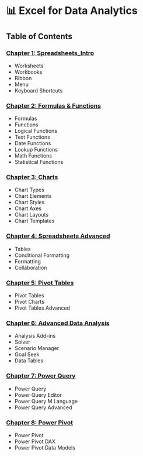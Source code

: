 # 📊 Excel for Data Analytics

## Table of Contents

### [Chapter 1: Spreadsheets_Intro](./1_Spreadsheets_Intro/)
- Worksheets
- Workbooks
- Ribbon
- Menu
- Keyboard Shortcuts

### [Chapter 2: Formulas & Functions](./2_Formulas_Functions/)
- Formulas
- Functions
- Logical Functions
- Text Functions
- Date Functions
- Lookup Functions
- Math Functions
- Statistical Functions

### [Chapter 3: Charts](./3_Charts_Graphs/)
- Chart Types
- Chart Elements
- Chart Styles
- Chart Axes
- Chart Layouts
- Chart Templates

### [Chapter 4: Spreadsheets Advanced](./4_Spreadsheets_Advanced/)
- Tables
- Conditional Formatting
- Formatting
- Collaboration

### [Chapter 5: Pivot Tables](./5_Pivot_Tables/)
- Pivot Tables
- Pivot Charts
- Pivot Tables Advanced

### [Chapter 6: Advanced Data Analysis](./6_Advanced_Data_Analysis/)
- Analysis Add-ins
- Solver
- Scenario Manager
- Goal Seek
- Data Tables

### [Chapter 7: Power Query](./7_Power_Query/)
- Power Query
- Power Query Editor
- Power Query M Language
- Power Query Advanced

### [Chapter 8: Power Pivot](./8_Power_Pivot/)
- Power Pivot
- Power Pivot DAX
- Power Pivot Data Models

